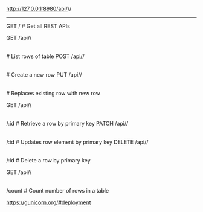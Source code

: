

http://127.0.0.1:8980/api/<db>/<table>/

---

GET    /                       # Get all REST APIs

GET    /api/<db>/<table>       # List rows of table
POST   /api/<db>/<table>       # Create a new row
PUT    /api/<db>/<table>       # Replaces existing row with new row

GET    /api/<db>/<table>/:id   # Retrieve a row by primary key
PATCH  /api/<db>/<table>/:id   # Updates row element by primary key
DELETE /api/<db>/<table>/:id   # Delete a row by primary key

GET    /api/<db>/<table>/count # Count number of rows in a table

https://gunicorn.org/#deployment


